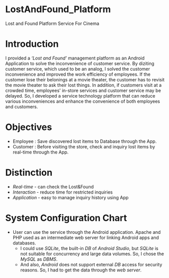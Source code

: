 # LostAndFound_Platform
 Lost and Found Platform Service For Cinema
 
 
 
# Introduction
I provided a *‘Lost and Found’* management platform as an Android Application to solve the inconvenience of customer service. By diziting customer service, which used to be an analog, I solved the customer inconvenience and improved the work efficiency of employees.
If the customer lose their belonings at a movie theater, the customer has to revisit the movie theater to ask their lost things. In addition, if customers visit at a crowded time, employees' in-store services and customer service may be delayed.
So, I developed a service technology platform that can reduce various inconveniences and enhance the convenience of both employees and customers.


# Objectives
* Employee : Save discovered lost items to Database through the App.
* Customer : Before visiting the store, check and inquiry lost items by real-time through the App. 


# Distinction
* *Real-time* - can check the Lost&Found
* *Interaction* - reduce time for restricted inquiries
* *Application* - easy to manage inquiry history using App


# System Configuration Chart
* User can use the service through the Android application. Apache and PHP used as an intermediate web server for linking Android apps and databases.
  * I could use *SQLite*, the built-in *DB* of *Android Studio*, but *SQLite* is not suitable for concurrency and large data volumes. So, I chose the *MySQL* as *DBMS*.
  * And also, *Android* does not support external *DB* access for security reasons. So, I had to get the data through the *web server*.
